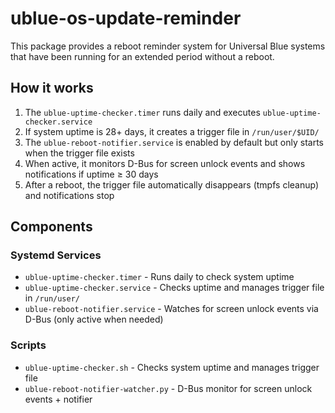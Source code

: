 # ublue-os-update-reminder

This package provides a reboot reminder system for Universal Blue systems that have been running for an extended period without a reboot.

## How it works

1. The `ublue-uptime-checker.timer` runs daily and executes `ublue-uptime-checker.service`
2. If system uptime is 28+ days, it creates a trigger file in `/run/user/$UID/`
3. The `ublue-reboot-notifier.service` is enabled by default but only starts when the trigger file exists
4. When active, it monitors D-Bus for screen unlock events and shows notifications if uptime ≥ 30 days
5. After a reboot, the trigger file automatically disappears (tmpfs cleanup) and notifications stop

## Components

### Systemd Services

- `ublue-uptime-checker.timer` - Runs daily to check system uptime
- `ublue-uptime-checker.service` - Checks uptime and manages trigger file in `/run/user/`
- `ublue-reboot-notifier.service` - Watches for screen unlock events via D-Bus (only active when needed)

### Scripts

- `ublue-uptime-checker.sh` - Checks system uptime and manages trigger file
- `ublue-reboot-notifier-watcher.py` - D-Bus monitor for screen unlock events + notifier
